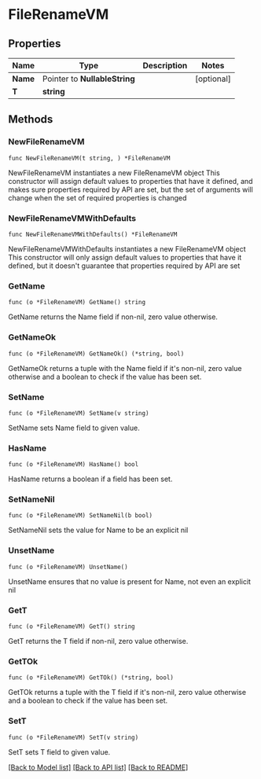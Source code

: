 # FileRenameVM

## Properties

Name | Type | Description | Notes
------------ | ------------- | ------------- | -------------
**Name** | Pointer to **NullableString** |  | [optional] 
**T** | **string** |  | 

## Methods

### NewFileRenameVM

`func NewFileRenameVM(t string, ) *FileRenameVM`

NewFileRenameVM instantiates a new FileRenameVM object
This constructor will assign default values to properties that have it defined,
and makes sure properties required by API are set, but the set of arguments
will change when the set of required properties is changed

### NewFileRenameVMWithDefaults

`func NewFileRenameVMWithDefaults() *FileRenameVM`

NewFileRenameVMWithDefaults instantiates a new FileRenameVM object
This constructor will only assign default values to properties that have it defined,
but it doesn't guarantee that properties required by API are set

### GetName

`func (o *FileRenameVM) GetName() string`

GetName returns the Name field if non-nil, zero value otherwise.

### GetNameOk

`func (o *FileRenameVM) GetNameOk() (*string, bool)`

GetNameOk returns a tuple with the Name field if it's non-nil, zero value otherwise
and a boolean to check if the value has been set.

### SetName

`func (o *FileRenameVM) SetName(v string)`

SetName sets Name field to given value.

### HasName

`func (o *FileRenameVM) HasName() bool`

HasName returns a boolean if a field has been set.

### SetNameNil

`func (o *FileRenameVM) SetNameNil(b bool)`

 SetNameNil sets the value for Name to be an explicit nil

### UnsetName
`func (o *FileRenameVM) UnsetName()`

UnsetName ensures that no value is present for Name, not even an explicit nil
### GetT

`func (o *FileRenameVM) GetT() string`

GetT returns the T field if non-nil, zero value otherwise.

### GetTOk

`func (o *FileRenameVM) GetTOk() (*string, bool)`

GetTOk returns a tuple with the T field if it's non-nil, zero value otherwise
and a boolean to check if the value has been set.

### SetT

`func (o *FileRenameVM) SetT(v string)`

SetT sets T field to given value.



[[Back to Model list]](../README.md#documentation-for-models) [[Back to API list]](../README.md#documentation-for-api-endpoints) [[Back to README]](../README.md)


